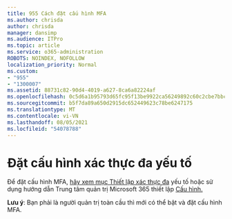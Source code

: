 ```yaml
---
title: 955 Cách đặt cấu hình MFA
ms.author: chrisda
author: chrisda
manager: dansimp
ms.audience: ITPro
ms.topic: article
ms.service: o365-administration
ROBOTS: NOINDEX, NOFOLLOW
localization_priority: Normal
ms.custom:
- "955"
- "1300007"
ms.assetid: 88731c82-90d4-4019-a627-8ca6a82224af
ms.openlocfilehash: 0c5d6a1b95793d65fc95f13be9922ca56249892c60c2cbe7bbcbc962f25f7d07
ms.sourcegitcommit: b5f7da89a650d2915dc652449623c78be6247175
ms.translationtype: MT
ms.contentlocale: vi-VN
ms.lasthandoff: 08/05/2021
ms.locfileid: "54078788"
---
```

# <a name="configure-multifactor-authentication"></a>Đặt cấu hình xác thực đa yếu tố

Để đặt cấu hình MFA, [hãy xem mục Thiết lập xác thực đa](/microsoft-365/admin/security-and-compliance/set-up-multi-factor-authentication) yếu tố hoặc sử dụng hướng dẫn Trung tâm quản trị Microsoft 365 thiết lập [Cấu hình.](https://admin.microsoft.com/AdminPortal/Home?ref=/modernonboarding/mfasetupguide)

**Lưu ý**: Bạn phải là người quản trị toàn cầu thì mới có thể bật và đặt cấu hình MFA.
